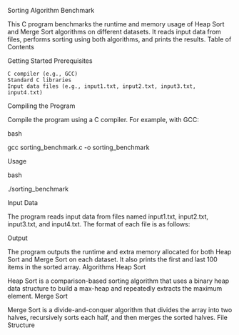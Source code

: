 Sorting Algorithm Benchmark

This C program benchmarks the runtime and memory usage of Heap Sort and Merge Sort algorithms on different datasets. It reads input data from files, performs sorting using both algorithms, and prints the results.
Table of Contents

Getting Started
Prerequisites

    C compiler (e.g., GCC)
    Standard C libraries
    Input data files (e.g., input1.txt, input2.txt, input3.txt, input4.txt)

Compiling the Program

Compile the program using a C compiler. For example, with GCC:

bash

gcc sorting_benchmark.c -o sorting_benchmark

Usage

bash

./sorting_benchmark

Input Data

The program reads input data from files named input1.txt, input2.txt, input3.txt, and input4.txt. The format of each file is as follows:

Output

The program outputs the runtime and extra memory allocated for both Heap Sort and Merge Sort on each dataset. It also prints the first and last 100 items in the sorted array.
Algorithms
Heap Sort

Heap Sort is a comparison-based sorting algorithm that uses a binary heap data structure to build a max-heap and repeatedly extracts the maximum element.
Merge Sort

Merge Sort is a divide-and-conquer algorithm that divides the array into two halves, recursively sorts each half, and then merges the sorted halves.
File Structure

